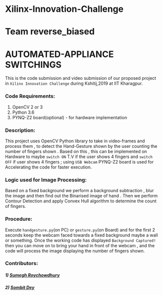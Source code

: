 # Xilinx-Innovation-Challenge
# Team reverse_biased

# AUTOMATED-APPLIANCE SWITCHINGS
This is the code submission and video submission of our proposed project in `Xilinx Innovation Challenge` during Kshitij,2019 at IIT Kharagpur.

### Code Requirements:
1) OpenCV 2 or 3
2) Python 3.6
3) PYNQ-Z2 board(optional) - for hardware implementation

### Description:
This project uses OpenCV Python library to take in video-frames and process them , to detect the Hand-Gesture shown by the user
counting the number of fingers shown . Based on this , this can be implemented on Hardware to maybe `switch ON` T.V if the user shows 4 fingers
and `switch OFF` if user shows 4 fingers ; using `USB Webcam`
PYNQ-Z2 board is used for Accelerating the code for faster execution.

### Logic used for Image Processing:
Based on a fixed background we perform a background subtraction , blur the image and then find out the Binarised image of hand . Then
we perform Contour Detection and apply Convex Hull algorithm to determine the count of fingers.

### Procedure:

Execute `handgesture.py`(on PC) or `gesture.py`(on Board) and for the first 2 seconds keep the webcam faced towards a fixed background maybe a wall or something.
Once the working code has displayed `Background Captured!` then you can move on to bring your hand in front of the webcam , and the code will
process the image displaying the number of fingers shown.

### Contributors:
##### 1) [Sumegh Roychowdhury](https://github.com/Sumegh-git/)
##### 2) [Sombit Dey](https://github.com/sombitd)
